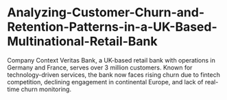 # Analyzing-Customer-Churn-and-Retention-Patterns-in-a-UK-Based-Multinational-Retail-Bank
Company Context Veritas Bank, a UK-based retail bank with operations in Germany and France, serves over 3 million customers. Known for technology-driven services, the bank now faces rising churn due to fintech competition, declining engagement in continental Europe, and lack of real-time churn monitoring.
